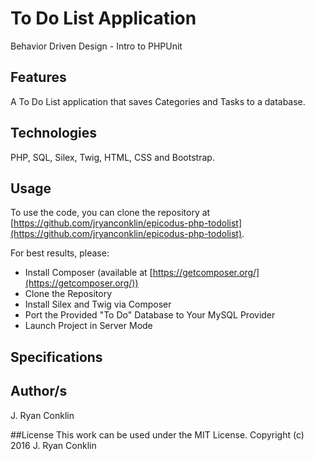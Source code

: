 # To Do List Application
Behavior Driven Design - Intro to PHPUnit

## Features
A To Do List application that saves Categories and Tasks to a database.

## Technologies

PHP, SQL, Silex, Twig, HTML, CSS and Bootstrap.

## Usage

To use the code, you can clone the repository at [https://github.com/jryanconklin/epicodus-php-todolist](https://github.com/jryanconklin/epicodus-php-todolist).

For best results, please:

- Install Composer (available at [https://getcomposer.org/](https://getcomposer.org/))
- Clone the Repository
- Install Silex and Twig via Composer
- Port the Provided "To Do" Database to Your MySQL Provider
- Launch Project in Server Mode

## Specifications



## Author/s
J. Ryan Conklin

##License
This work can be used under the MIT License.
Copyright (c) 2016 J. Ryan Conklin

